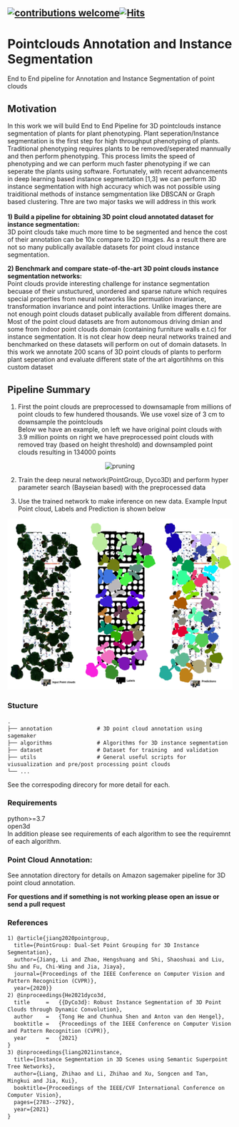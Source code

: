 
## [![contributions welcome](https://img.shields.io/badge/contributions-welcome-brightgreen.svg?style=flat)](https://github.com/Asad-Ismail/Pointclouds-Instance-Segmentation/issues)[![Hits](https://hits.seeyoufarm.com/api/count/incr/badge.svg?url=https%3A%2F%2Fgithub.com%2FAsad-Ismail%2FPointclouds-Instance-Segmentation&count_bg=%2379C83D&title_bg=%23555555&icon=&icon_color=%23E7E7E7&title=hits&edge_flat=false)](https://hits.seeyoufarm.com)

# Pointclouds Annotation and Instance Segmentation 
End to End pipeline for Annotation and Instance Segmentation of point clouds

## Motivation
In this work we will build End to End Pipeline for 3D pointclouds instance segmentation of plants for plant phenotyping. Plant seperation/Instance segmentation is the first step for high throughput phenotyping of plants. Traditional phenotyping requires plants to be removed/seperated mannually and then perform phenotyping. This process limits the speed of phenotyping and we can perform much faster phenotyping if we can seperate the plants using software. Fortunately, with recent advancements in deep learning based instance segmentation [1,3] we can perform 3D instance segmentation with high accuracy which was not possible using traiditional methods of instance semgmentation like DBSCAN or Graph based clustering.  Thre are two major tasks we will address in this work\
\
**1) Build a pipeline for obtaining 3D point cloud annotated dataset for instance segmentation:** \
    3D point clouds take much more time to be segmented and hence the cost of their annotation can be 10x compare to 2D images. As a result there are not so many                   publically available datasets for point cloud instance segmentation.

**2) Benchmark and compare state-of-the-art 3D point clouds instance segmentation networks:** \
    Point clouds provide interesting challenge for instance segmentation becuase of their unstuctured, unordered and sparse nature which requires special properties from neural networks like permuation invariance, transformation invariance and point interactions. Unlike images there are not enough  point clouds dataset publically available from different domains. Most of the point cloud datasets are from autonomous driving dmian and some from indoor point clouds domain (containing furniture walls e.t.c) for instance segmentation. It is not clear how deep neural networks trained and benchmarked on these datasets will perform on     out of domain datasets. In this work we annotate 200 scans of 3D point clouds of plants to perform plant seperation and evaluate different state of the art algortihhms on this custom dataset 

## Pipeline Summary
1) First the point clouds are preprocessed to downsamaple from millions of point clouds to few hundered thousands. We use voxel size of 3 cm to downsample the pointclouds \
Below we have an example, on left we have original point clouds with 3.9 million points on right we have preprocessed point clouds with removed tray (based on height threshold) and downsampled point clouds resulting in 134000 points 

  <p align="center">
    <img src="images/plants_preprocess.gif" alt="pruning" />
  </p>
   <p align="center"> 
    
2) Train the deep neural network(PointGroup, Dyco3D) and perform hyper parameter search (Bayseian based) with the preprocessed data 
    
3) Use the trained network to make inference on new data. Example Input Point cloud, Labels and Prediction is shown below
    
  <p align="center">
    <img src="images/image.png" alt="pruning" />
  </p>
   <p align="center">


### Stucture

    .
    ├── annotation              # 3D point cloud annotation using sagemaker 
    ├── algorithms              # Algorithms for 3D instance segmentation               
    ├── dataset                 # Dataset for training  and validation
    ├── utils                   # General useful scripts for viusualization and pre/post processing point clouds                     
    └── ...

See the correspoding direcory for more detail for each.

### Requirements

python>=3.7\
open3d\
In addition please see requirements of each algorithm to see the requiremnt of each algorithm.

    
### Point Cloud Annotation:
See annotation directory for details on Amazon sagemaker pipeline for 3D point cloud annotation. 


**For questions and if something is not working please open an issue or send a pull request**
  
### References
```
1) @article{jiang2020pointgroup,
  title={PointGroup: Dual-Set Point Grouping for 3D Instance Segmentation},
  author={Jiang, Li and Zhao, Hengshuang and Shi, Shaoshuai and Liu, Shu and Fu, Chi-Wing and Jia, Jiaya},
  journal={Proceedings of the IEEE Conference on Computer Vision and Pattern Recognition (CVPR)},
  year={2020}}
2) @inproceedings{He2021dyco3d,
  title     =   {{DyCo3d}: Robust Instance Segmentation of 3D Point Clouds through Dynamic Convolution},
  author    =   {Tong He and Chunhua Shen and Anton van den Hengel},
  booktitle =   {Proceedings of the IEEE Conference on Computer Vision and Pattern Recognition (CVPR)},
  year      =   {2021}
}
3) @inproceedings{liang2021instance,
  title={Instance Segmentation in 3D Scenes using Semantic Superpoint Tree Networks},
  author={Liang, Zhihao and Li, Zhihao and Xu, Songcen and Tan, Mingkui and Jia, Kui},
  booktitle={Proceedings of the IEEE/CVF International Conference on Computer Vision},
  pages={2783--2792},
  year={2021}
}
  


